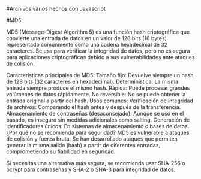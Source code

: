 #Archivos varios hechos con Javascript


#MD5 

MD5 (Message-Digest Algorithm 5) es una función hash criptográfica que convierte una entrada de datos en un valor de 128 bits (16 bytes) representado comúnmente como una cadena hexadecimal de 32 caracteres. Se usa para verificar la integridad de datos, pero no es segura para aplicaciones criptográficas debido a sus vulnerabilidades ante ataques de colisión.

Características principales de MD5:
Tamaño fijo: Devuelve siempre un hash de 128 bits (32 caracteres en hexadecimal).
Determinística: La misma entrada siempre produce el mismo hash.
Rápida: Puede procesar grandes volúmenes de datos rápidamente.
No reversible: No se puede obtener la entrada original a partir del hash.
Usos comunes:
Verificación de integridad de archivos: Comparando el hash antes y después de la transferencia.
Almacenamiento de contraseñas (desaconsejado): Aunque se usó en el pasado, es inseguro sin medidas adicionales como salting.
Generación de identificadores únicos: En sistemas de almacenamiento o bases de datos.
¿Por qué no se recomienda para seguridad?
MD5 es vulnerable a ataques de colisión y fuerza bruta. Se han desarrollado ataques que permiten generar la misma salida (hash) a partir de diferentes entradas, comprometiendo su fiabilidad en seguridad.

Si necesitas una alternativa más segura, se recomienda usar SHA-256 o bcrypt para contraseñas y SHA-2 o SHA-3 para integridad de datos.
